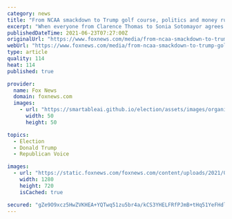 ```yaml
---
category: news
title: "From NCAA smackdown to Trump golf course, politics and money rule sports"
excerpt: "When everyone from Clarence Thomas to Sonia Sotomayor agrees that what college football does is indefensible, it’s been thrown for a major loss."
publishedDateTime: 2021-06-23T07:27:00Z
originalUrl: "https://www.foxnews.com/media/from-ncaa-smackdown-to-trump-golf-course-politics-and-money-rule-sports"
webUrl: "https://www.foxnews.com/media/from-ncaa-smackdown-to-trump-golf-course-politics-and-money-rule-sports"
type: article
quality: 114
heat: 114
published: true

provider:
  name: Fox News
  domain: foxnews.com
  images:
    - url: "https://smartableai.github.io/election/assets/images/organizations/foxnews.com-50x50.jpg"
      width: 50
      height: 50

topics:
  - Election
  - Donald Trump
  - Republican Voice

images:
  - url: "https://static.foxnews.com/foxnews.com/content/uploads/2021/06/Kavanaugh-Emmert-NCAA.jpg"
    width: 1280
    height: 720
    isCached: true

secured: "gZe9O9xcz5HwZVKHEA+YQTwq51zu5br4a/kCS3YHELFRfPJmB+tHq51YeFHdlOKTd81IZvygLaRIdCL3Wo1QaccFPPor6CCAWtxa3DuQQydZA/s1PpkWaPJlIg3WDosqe0/N/09c2IhFQ/fg/3bj2LrS5pJgEfNTTuOkZPOwd9HeQqcHNM7shygzxqEgT7YKpUBJ4UmXoVAGTMaF0GKQxzceeso8DvwKLfYdUU3qHUsHYyrg1oXyZ8JZMzZdJDoxkvMGgkYwHOz/K6MDlqeRA8IYsFfCSHajO41Qeh31vfU/K26XHadf8Yb/Xnenp9BODySrfbUUDtQwmXS4CoxvA6Z+fTJBJpg6sZSa1MexnAM=;t7sLfJYsKaWK2V92d+wnBQ=="
---
```


